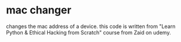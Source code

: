 # mac changer
changes the mac address of a device. this code is written from "Learn Python & Ethical Hacking from Scratch" course from Zaid on udemy.
